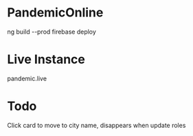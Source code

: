 # PandemicOnline

ng build --prod
firebase deploy

# Live Instance

pandemic.live

# Todo

Click card to move to city
name, disappears when update roles